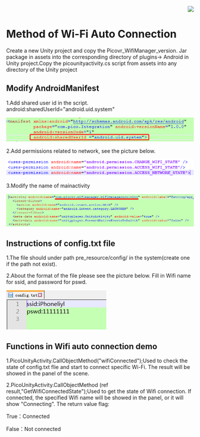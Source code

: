 <p align="right"><a href="https://github.com/PicoSupport/PicoSupport" target="_blank"> <img src="https://github.com/PicoSupport/PicoSupport/blob/master/Assets/home.png" width="20"/> </a></p>

# Method of Wi-Fi Auto Connection

Create a new Unity project and copy the Picovr_WifiManager_version. Jar package in assets into the corresponding directory of plugins-> Android in Unity project.Copy the picounityactivity.cs script from assets into any directory of the Unity project

## Modify AndroidManifest

1.Add shared user id in the script. android:sharedUserId="android.uid.system"

![](https://github.com/PicoSupport/PicoVRWifimanager/blob/master/assets/01.png)

2.Add permissions related to network, see the picture below.

![](https://github.com/PicoSupport/PicoVRWifimanager/blob/master/assets/02.png)

3.Modify the name of mainactivity

![](https://github.com/PicoSupport/PicoVRWifimanager/blob/master/assets/03.png)

## Instructions of config.txt file

1.The file should under path pre_resource/config/ in the system(create one if the path not exist).

2.About the format of the file please see the picture below. Fill in Wifi name for ssid, and password for pswd.

![](https://github.com/PicoSupport/PicoVRWifimanager/blob/master/assets/04.png)

## Functions in Wifi auto connection demo

1.PicoUnityActivity.CallObjectMethod("wifiConnected");Used to check
the state of config.txt flie and start to connect specific Wi-Fi. The result
will be showed in the panel of the scene.

2.PicoUnityActivity.CallObjectMethod <boolean>(ref result,"GetWifiConnectedState");Used to get the state of Wifi connection. If connected, the specified Wifi name will be showed in the panel, or it will show "Connecting". The return value flag:

True：Connected

False：Not connected

